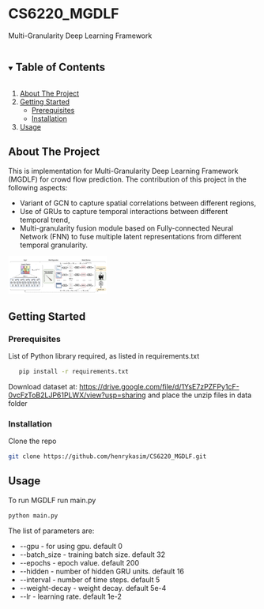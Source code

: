 # CS6220_MGDLF
Multi-Granularity Deep Learning Framework

<!-- TABLE OF CONTENTS -->
<details open="open">
  <summary><h2 style="display: inline-block">Table of Contents</h2></summary>
  <ol>
    <li>
      <a href="#about-the-project">About The Project</a>
    </li>
    <li>
      <a href="#getting-started">Getting Started</a>
      <ul>
        <li><a href="#prerequisites">Prerequisites</a></li>
        <li><a href="#installation">Installation</a></li>
      </ul>
    </li>
    <li><a href="#usage">Usage</a></li>
  </ol>
</details>


<!-- ABOUT THE PROJECT -->
## About The Project

This is implementation for Multi-Granularity Deep Learning Framework (MGDLF) for crowd flow prediction. The contribution of this project in the following aspects:
* Variant of GCN to capture spatial correlations between different regions,
* Use of GRUs to capture temporal interactions between different temporal trend,
* Multi-granularity fusion module based on Fully-connected Neural Network (FNN) to fuse multiple latent representations from different temporal granularity.
<img src="images/MGDLF.png" alt="MGDLF" width="200">

<!-- GETTING STARTED -->
## Getting Started

### Prerequisites
List of Python library required, as listed in requirements.txt
```sh
   pip install -r requirements.txt
```

Download dataset at: https://drive.google.com/file/d/1YsE7zPZFPy1cF-0vcFzToB2LJP61PLWX/view?usp=sharing
and place the unzip files in data folder



### Installation

Clone the repo
   ```sh
   git clone https://github.com/henrykasim/CS6220_MGDLF.git
   ```


<!-- USAGE EXAMPLES -->
## Usage

To run MGDLF run main.py
   ```sh
   python main.py
   ```

The list of parameters are:
* --gpu - for using gpu. default 0
* --batch_size - training batch size. default 32
* --epochs - epoch value. default 200
* --hidden - number of hidden GRU units. default 16
* --interval - number of time steps. default 5
* --weight-decay - weight decay. default 5e-4
* --lr - learning rate. default 1e-2


